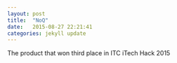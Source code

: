 ```yaml
---
layout: post
title:  "NoQ"
date:   2015-08-27 22:21:41
categories: jekyll update
---
```


The product that won third place in ITC iTech Hack 2015